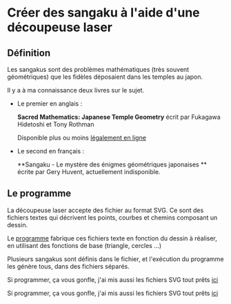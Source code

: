 # Créer des sangaku à l'aide d'une découpeuse laser

## Définition

Les sangakus sont des problèmes mathématiques (très souvent géométriques) que les fidèles déposaient dans les temples au
japon.

Il y a à ma connaissance deux livres sur le sujet. 

- Le premier en anglais : 

	**Sacred Mathematics: Japanese Temple Geometry** écrit par Fukagawa Hidetoshi et Tony Rothman

	Disponible plus ou moins [légalement en ligne](https://archive.org/details/fukakgawa-hidetoshi-sacred-mathematics-japanese-temple-geometry)
- Le second en français :

	**Sangaku - Le mystère des énigmes géométriques japonaises ** écrite par Gery Huvent, actuellement indisponible.
	
## Le programme

La découpeuse laser accepte des fichier au format SVG. Ce sont des fichiers textes qui décrivent les points, courbes et chemins
composant un dessin. 

Le [programme](./touslessangakus.py) fabrique ces fichiers texte en fonction du dessin à réaliser, en utilisant des fonctions de base (triangle, cercles ...)

Plusieurs sangakus sont définis dans le fichier, et l'exécution du programme les génère tous, dans des fichiers séparés. 

Si programmer, ça vous gonfle, j'ai mis aussi les fichiers SVG tout prêts [ici]()

Si programmer, ça vous gonfle, j'ai mis aussi les fichiers SVG tout prêts [ici](./sangakusfinis/)

